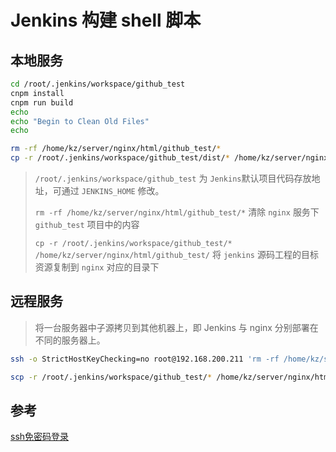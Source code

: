 # Jenkins 构建 shell 脚本

## 本地服务
```bash
cd /root/.jenkins/workspace/github_test
cnpm install
cnpm run build
echo
echo "Begin to Clean Old Files"
echo

rm -rf /home/kz/server/nginx/html/github_test/*
cp -r /root/.jenkins/workspace/github_test/dist/* /home/kz/server/nginx/html/github_test/

```

> `/root/.jenkins/workspace/github_test` 为 `Jenkins`默认项目代码存放地址，可通过 `JENKINS_HOME` 修改。
> 
> `rm -rf /home/kz/server/nginx/html/github_test/*` 清除 `nginx` 服务下 `github_test` 项目中的内容
> 
> `cp -r /root/.jenkins/workspace/github_test/* /home/kz/server/nginx/html/github_test/` 将 `jenkins` 源码工程的目标资源复制到 `nginx` 对应的目录下

## 远程服务

> 将一台服务器中子源拷贝到其他机器上，即 Jenkins 与 nginx 分别部署在不同的服务器上。


```bash
ssh -o StrictHostKeyChecking=no root@192.168.200.211 'rm -rf /home/kz/server/nginx/html/github_test/*'

scp -r /root/.jenkins/workspace/github_test/* /home/kz/server/nginx/html/github_test/
```

## 参考

[ssh免密码登录](http://www.cnblogs.com/xubing-613/p/6844564.html)